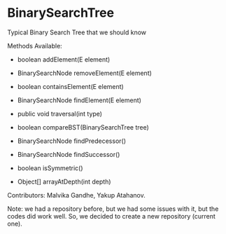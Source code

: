 # BinarySearchTree

Typical Binary Search Tree that we should know

Methods Available:

- boolean addElement(E element)

- BinarySearchNode<E> removeElement(E element)

- boolean containsElement(E element)

- BinarySearchNode<E> findElement(E element)

- public void traversal(int type)

- boolean compareBST(BinarySearchTree<E> tree)

- BinarySearchNode<E> findPredecessor()

- BinarySearchNode<E> findSuccessor()

- boolean isSymmetric()

- Object[] arrayAtDepth(int depth)

Contributors: Malvika Gandhe, Yakup Atahanov.

Note: we had a repository before, but we had some issues with it, but the codes did work well. So, we decided to create a new repository (current one).
